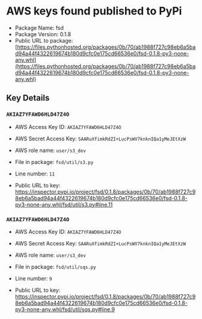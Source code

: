 # AWS keys found published to PyPi

* Package Name: fsd
* Package Version: 0.1.8
* Public URL to package: [https://files.pythonhosted.org/packages/0b/70/ab1988f727c98eb6a5bad94a44f4322619674b180d9cfc0e175cd66536e0/fsd-0.1.8-py3-none-any.whl](https://files.pythonhosted.org/packages/0b/70/ab1988f727c98eb6a5bad94a44f4322619674b180d9cfc0e175cd66536e0/fsd-0.1.8-py3-none-any.whl)

## Key Details

### `AKIAZ7YFAWD6HLD47Z4O`

* AWS Access Key ID: `AKIAZ7YFAWD6HLD47Z4O`
* AWS Secret Access Key: `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` 
* AWS role name: `user/s3_dev`
* File in package: `fsd/util/s3.py`
* Line number: `11`

* Public URL to key: https://inspector.pypi.io/project/fsd/0.1.8/packages/0b/70/ab1988f727c98eb6a5bad94a44f4322619674b180d9cfc0e175cd66536e0/fsd-0.1.8-py3-none-any.whl/fsd/util/s3.py#line.11



### `AKIAZ7YFAWD6HLD47Z4O`

* AWS Access Key ID: `AKIAZ7YFAWD6HLD47Z4O`
* AWS Secret Access Key: `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` 
* AWS role name: `user/s3_dev`
* File in package: `fsd/util/sqs.py`
* Line number: `9`

* Public URL to key: https://inspector.pypi.io/project/fsd/0.1.8/packages/0b/70/ab1988f727c98eb6a5bad94a44f4322619674b180d9cfc0e175cd66536e0/fsd-0.1.8-py3-none-any.whl/fsd/util/sqs.py#line.9


